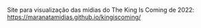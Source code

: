Site para visualização das mídias do The King Is Coming de 2022:
https://maranatamidias.github.io/kingiscoming/
